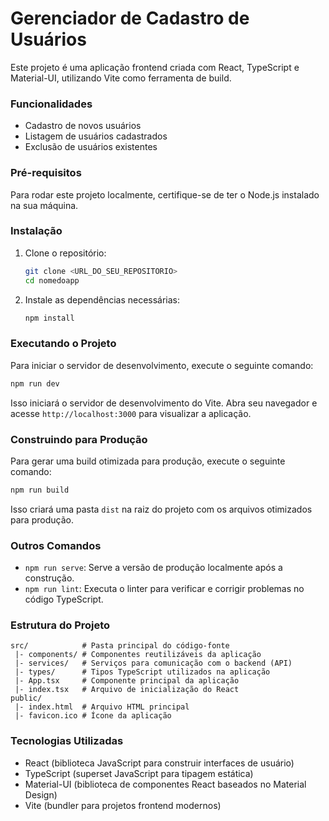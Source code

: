 


# Gerenciador de Cadastro de Usuários

Este projeto é uma aplicação frontend criada com React, TypeScript e Material-UI, utilizando Vite como ferramenta de build.

### Funcionalidades

- Cadastro de novos usuários
- Listagem de usuários cadastrados
- Exclusão de usuários existentes

### Pré-requisitos

Para rodar este projeto localmente, certifique-se de ter o Node.js instalado na sua máquina.

### Instalação

1. Clone o repositório:

   ```bash
   git clone <URL_DO_SEU_REPOSITORIO>
   cd nomedoapp
   ```

2. Instale as dependências necessárias:

   ```bash
   npm install
   ```

### Executando o Projeto

Para iniciar o servidor de desenvolvimento, execute o seguinte comando:

```bash
npm run dev
```

Isso iniciará o servidor de desenvolvimento do Vite. Abra seu navegador e acesse `http://localhost:3000` para visualizar a aplicação.

### Construindo para Produção

Para gerar uma build otimizada para produção, execute o seguinte comando:

```bash
npm run build
```

Isso criará uma pasta `dist` na raiz do projeto com os arquivos otimizados para produção.

### Outros Comandos

- `npm run serve`: Serve a versão de produção localmente após a construção.
- `npm run lint`: Executa o linter para verificar e corrigir problemas no código TypeScript.

### Estrutura do Projeto

```
src/            # Pasta principal do código-fonte
 |- components/ # Componentes reutilizáveis da aplicação
 |- services/   # Serviços para comunicação com o backend (API)
 |- types/      # Tipos TypeScript utilizados na aplicação
 |- App.tsx     # Componente principal da aplicação
 |- index.tsx   # Arquivo de inicialização do React
public/
 |- index.html  # Arquivo HTML principal
 |- favicon.ico # Ícone da aplicação
```

### Tecnologias Utilizadas

- React (biblioteca JavaScript para construir interfaces de usuário)
- TypeScript (superset JavaScript para tipagem estática)
- Material-UI (biblioteca de componentes React baseados no Material Design)
- Vite (bundler para projetos frontend modernos)
```

